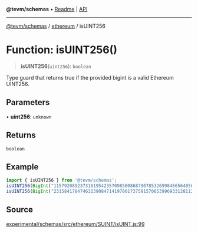 **@tevm/schemas** • [Readme](../../README.md) \| [API](../../modules.md)

***

[@tevm/schemas](../../README.md) / [ethereum](../README.md) / isUINT256

# Function: isUINT256()

> **isUINT256**(`uint256`): `boolean`

Type guard that returns true if the provided bigint is a valid Ethereum UINT256.

## Parameters

• **uint256**: `unknown`

## Returns

`boolean`

## Example

```ts
import { isUINT256 } from '@tevm/schemas';
isUINT256(BigInt("115792089237316195423570985008687907853269984665640564039457584007913129639935"));  // true
isUINT256(BigInt("231584178474632390847141970017375815706539969331281128078915168015826259279872"));  // false
````

## Source

[experimental/schemas/src/ethereum/SUINT/isUINT.js:99](https://github.com/evmts/tevm-monorepo/blob/main/experimental/schemas/src/ethereum/SUINT/isUINT.js#L99)
